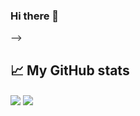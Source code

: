 ### Hi there 👋

<!--
**loris1304/loris1304** is a ✨ _special_ ✨ repository because its `README.md` (this file) appears on your GitHub profile.

## 🛠 I’m currently working on
- Website

## 📄 I’m currently learning
-Java 
-Htlm

## 🔧 Technologies & Tools
<!-- Website for the icon : https://simpleicons.org/" -->
<!-- Website for the badge : https://shields.io/ -->
<!-- Tuto : https://towardsdatascience.com/build-a-stunning-readme-for-your-github-profile-9b80434fe5d7 -->


-->
## 📈 My GitHub stats
<img align="center" src="https://github-readme-stats.vercel.app/api?username=loris1304&hide=,prs&show_icons=true&theme=onedark"/>
<img align="center" src="https://github-readme-stats.vercel.app/api/top-langs/?username=loris1304&theme=onedark"/>
